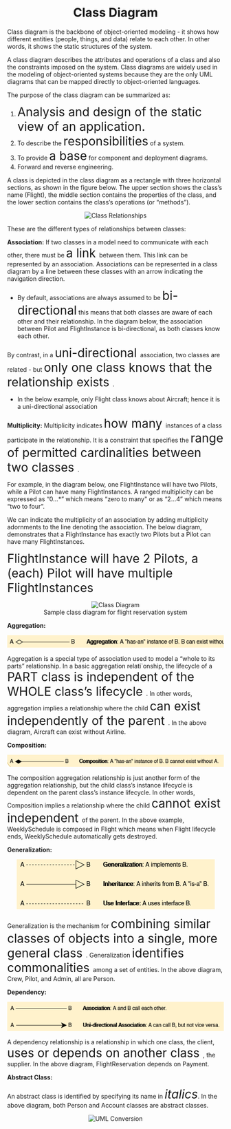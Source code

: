 <h1 align="center">Class Diagram</h1>

Class diagram is the backbone of object-oriented modeling - it shows how different entities (people, things, and data) relate to each other. In other words, it shows the static structures of the system.

A class diagram describes the attributes and operations of a class and also the constraints imposed on the system. Class diagrams are widely used in the modeling of object-oriented systems because they are the only UML diagrams that can be mapped directly to object-oriented languages.

The purpose of the class diagram can be summarized as:

1. <span style="font-size:2em;"> Analysis and design of the static view of an application. </span>
2. To describe the <span style="font-size:2em;">responsibilities</span> of a system.
3. To provide <span style="font-size:2em;">a base</span> for component and deployment diagrams.
4. Forward and reverse engineering.

A class is depicted in the class diagram as a rectangle with three horizontal sections, as shown in the figure below. The upper section shows the class’s name (Flight), the middle section contains the properties of the class, and the lower section contains the class’s operations (or “methods”).

<p align="center">
    <img src="/media-files/class-relationship.svg" alt="Class Relationships">
</p>

These are the different types of relationships between classes:

**Association:** If two classes in a model need to communicate with each other, there must be <span style="font-size:2em;"> a link </span> between them. This link can be represented by an association. Associations can be represented in a class diagram by a line between these classes with an arrow indicating the navigation direction.

* By default, associations are always assumed to be <span style="font-size:2em;">bi-directional</span> this means that both classes are aware of each other and their relationship. In the diagram below, the association between Pilot and FlightInstance is bi-directional, as both classes know each other.

By contrast, in a <span style="font-size:2em;">uni-directional </span> association, two classes are related - but <span style="font-size:2em;"> only one class knows that the relationship exists </span>. 
  
* In the below example, only Flight class knows about Aircraft; hence it is a uni-directional association

**Multiplicity:** Multiplicity indicates <span style="font-size:2em;">how many </span> instances of a class participate in the relationship. It is a constraint that specifies the <span style="font-size:2em;"> range of permitted cardinalities between two classes </span>. 

For example, in the diagram below, one FlightInstance will have two Pilots, while a Pilot can have many FlightInstances. A ranged multiplicity can be expressed as “0…*” which means “zero to many" or as “2…4” which means “two to four”.

We can indicate the multiplicity of an association by adding multiplicity adornments to the line denoting the association. The below diagram, demonstrates that a FlightInstance has exactly two Pilots but a Pilot can have many FlightInstances.

<span style="font-size:2em;">
FlightInstance will have 2 Pilots, a (each) Pilot will have multiple FlightInstances
</span>

<p align="center">
    <img src="/media-files/class-diagram.png" alt="Class Diagram">
    <br />
    Sample class diagram for flight reservation system
</p>

**Aggregation:** 

<p align="center">
    <img src="/media-files/Aggregation.png" alt="Class Diagram">
</p>

Aggregation is a special type of association used to model a “whole to its parts” relationship. In a basic aggregation relati`onship, the lifecycle of a <span style="font-size:2em;">PART class is independent of the WHOLE class’s lifecycle </span>. In other words, aggregation implies a relationship where the child <span style="font-size:2em;">can exist independently of the parent </span>. In the above diagram, Aircraft can exist without Airline.

**Composition:** 

<p align="center">
    <img src="/media-files/Composition.png" alt="Class Diagram">
</p>

The composition aggregation relationship is just another form of the aggregation relationship, but the child class’s instance lifecycle is dependent on the parent class’s instance lifecycle. In other words, Composition implies a relationship where the child <span style="font-size:2em;">cannot exist independent </span>  of the parent. In the above example, WeeklySchedule is composed in Flight which means when Flight lifecycle ends, WeeklySchedule automatically gets destroyed.

**Generalization:** 

<p align="center">
    <img src="/media-files/Generalization.png" alt="Class Diagram">
</p>

Generalization is the mechanism for <span style="font-size:2em;"> combining similar classes of objects into a single, more general class </span>. Generalization <span style="font-size:2em;">identifies commonalities </span> among a set of entities. In the above diagram, Crew, Pilot, and Admin, all are Person.

**Dependency:** 

<p align="center">
    <img src="/media-files/Association.png" alt="Class Diagram">
</p>

A dependency relationship is a relationship in which one class, the client, <span style="font-size:2em;"> uses or depends on another class </span>, the supplier. In the above diagram, FlightReservation depends on Payment.

**Abstract Class:** 


An abstract class is identified by specifying its name in <span style="font-size:2em;">_italics_</span>. In the above diagram, both Person and Account classes are abstract classes.

<p align="center">
    <img src="/media-files/uml-conversion.svg" alt="UML Conversion">
</p>